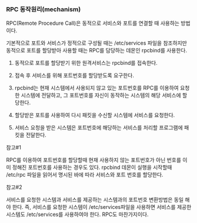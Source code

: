 ### RPC 동작원리(mechanism)

RPC(Remote Procedure Call)은 동적으로 서비스와 포트를 연결할 때 사용하는 방법이다.

기본적으로 포트와 서비스가 정적으로 구성될 때는 /etc/services 파일을 참조하지만 동적으로 포트를 할당받아 사용할 때는 RPC를 담당하는 데몬인 rpcbind를 사용한다.

1. 동적으로 포트를 할당받기 위한 원격서비스는 rpcbind를 접속한다.

2. 접속 후 서비스를 위해 포트번호를 할당받도록 요구한다.

3. rpcbind는 현재 시스템에서 사용되지 않고 있는 포트번호를 RPC를 이용하여 요청한 시스템에 전달하고, 그 포트번호를 자신이 동작하는 시스템의 해당 서비스에 할당한다.

4. 할당받은 포트를 사용하여 다시 패킷을 수신할 시스템에 서비스를 요청한다.

5. 서비스 요청을 받은 시스템은 포트번호에 해당하는 서비스를 처리할 프로그램에 패킷을 전달한다.


참고#1

RPC를 이용하여 포트번호를 할당할때 현재 사용하지 않는 포트번호가 아닌 번호를 이미 정해진 포트번호를
사용하는 경우도 있다. rpcbind 데몬이 실행을 시작할때 /etc/rpc 파일을 읽어서 명시된 바에 따라 서비스와 포트 번호를 할당한다.


참고#2

서비스를 요청한 시스템과 서비스를 제공하는 시스템과의 포트번호 변환방법은 동일 해야 한다.
즉, 서비스를 요청한 시스템이 /etc/services파일을 사용하면 서비스를 제공한 시스템도 /etc/services를
사용하여야 한다. RPC도 마찬가지이다.
